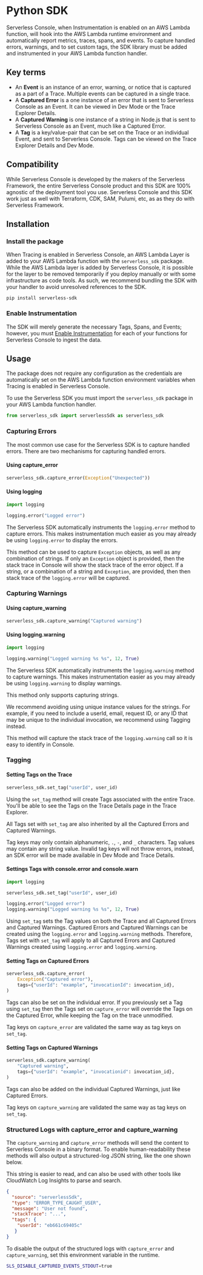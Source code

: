 <!--
title: Python SDK
menuText: Python SDK
description: 
menuOrder: 6
-->

# Python SDK

Serverless Console, when Instrumentation is enabled on an AWS Lambda function,
will hook into the AWS Lambda runtime environment and automatically report
metrics, traces, spans, and events. To capture handled errors, warnings, and to
set custom tags, the SDK library must be added and instrumented in your AWS
Lambda function handler.

## Key terms

- An **Event** is an instance of an error, warning, or notice that is captured
as a part of a Trace. Multiple events can be captured in a single trace.
- A **Captured Error** is a one instance of an error that is sent to Serverless
Console as an Event. It can be viewed in Dev Mode or the Trace Explorer Details.
- A **Captured Warning** is one instance of a string in Node.js that is sent to
Serverless Console as an Event, much like a Captured Error.
- A **Tag** is a key/value-pair that can be set on the Trace or an individual
Event, and sent to Serverless Console. Tags can be viewed on the Trace Explorer
Details and Dev Mode.

## Compatibility

While Serverless Console is developed by the makers of the Serverless Framework,
the entire Serverless Console product and this SDK are 100% agnostic of the
deployment tool you use. Serverless Console and this SDK work just as well with
Terraform, CDK, SAM, Pulumi, etc, as as they do with Serverless Framework.

## Installation

### Install the package

When Tracing is enabled in Serverless Console, an  AWS Lambda Layer is added to
your AWS Lambda function with the `serverless_sdk` package. While the AWS
Lambda layer is added by Serverless Console, it is possible for the layer to be
removed temporarily if you deploy manually or with some infrastructure as code
tools. As such, we recommend bundling the SDK with your handler to avoid
unresolved references to the SDK.

```
pip install serverless-sdk
```

### Enable Instrumentation

The SDK will merely generate the necessary Tags, Spans, and Events; however,
you must [Enable Instrumentation](/console/docs/instrumentation) for each of
your functions for Serverless Console to ingest the data.

## Usage

The package does not require any configuration as the credentials are
automatically set on the AWS Lambda function environment variables when Tracing
is enabled in Serverless Console.

To use the Serverless SDK you must import the `serverless_sdk` package in your
AWS Lambda function handler.

```python
from serverless_sdk import serverlessSdk as serverless_sdk
```

### Capturing Errors

The most common use case for the Serverless SDK is to capture handled errors.
There are two mechanisms for capturing handled errors.

#### Using capture_error

```python
serverless_sdk.capture_error(Exception("Unexpected"))
```

#### Using logging

```python
import logging

logging.error("Logged error")
```

The Serverless SDK automatically instruments the `logging.error` method to
capture errors. This makes instrumentation much easier as you may already be
using `logging.error` to display the errors.

This method can be used to capture `Exception` objects, as well as any
combination of strings. If only an `Exception` object is provided, then the
stack trace in Console will show the stack trace of the error object. If a
string, or a combination of a string and `Exception`, are provided, then then
stack trace of the `logging.error` will be captured.

### Capturing Warnings

#### Using capture_warning

```python
serverless_sdk.capture_warning("Captured warning")
```

#### Using logging.warning

```python
import logging

logging.warning("Logged warning %s %s", 12, True)
```

The Serverless SDK automatically instruments the `logging.warning` method to
capture warnings. This makes instrumentation easier as you may already be using
`logging.warning` to display warnings.

This method only supports capturing strings.

We recommend avoiding using unique instance values for the strings. For example,
if you need to include a userId, email, request ID, or any ID that may be unique
to the individual invocation, we recommend using Tagging instead.

This method will capture the stack trace of the `logging.warning` call so it
is easy to identify in Console.

### Tagging

#### Setting Tags on the Trace

```python
serverless_sdk.set_tag("userId", user_id)
```

Using the `set_tag` method will create Tags associated with the entire Trace.
You'll be able to see the Tags on the Trace Details page in the Trace Explorer.

All Tags set with `set_tag` are also inherited by all the Captured Errors and
Captured Warnings. 

Tag keys may only contain alphanumeric, `.`, `-`, and `_` characters. Tag values
may contain any string value. Invalid tag keys will not throw errors, instead,
an SDK error will be made available in Dev Mode and Trace Details.

#### Settings Tags with console.error and console.warn

```python
import logging

serverless_sdk.set_tag("userId", user_id)

logging.error("Logged error")
logging.warning("Logged warning %s %s", 12, True)
```

Using `set_tag` sets the Tag values on both the Trace and all Captured Errors
and Captured Warnings. Captured Errors and Captured Warnings can be created
using the `logging.error` and `logging.warning` methods. Therefore, Tags set
with `set_tag` will apply to all Captured Errors and Captured Warnings
created using `logging.error` and `logging.warning`.

#### Setting Tags on Captured Errors

```python
serverless_sdk.capture_error(
    Exception("Captured error"),
    tags={"userId": "example", "invocationId": invocation_id},
)
```

Tags can also be set on the individual error. If you previously set a Tag using
`set_tag` then the Tags set on `capture_error` will override the Tags on the
Captured Error, while keeping the Tag on the trace unmodified.

Tag keys on `capture_error` are validated the same way as tag keys on
`set_tag`.

#### Setting Tags on Captured Warnings

```python
serverless_sdk.capture_warning(
    "Captured warning",
    tags={"userId": "example", "invocationid": invocation_id},
)
```

Tags can also be added on the individual Captured Warnings, just like Captured
Errors.

Tag keys on `capture_warning` are validated the same way as tag keys on
`set_tag`.

### Structured Logs with capture_error and capture_warning

The `capture_warning` and `capture_error` methods will send the content to
Serverless Console in a binary format. To enable human-readability these
methods will also output a structured-log JSON string, like the one shown
below.

This string is easier to read, and can also be used with other tools like
CloudWatch Log Insights to parse and search.

```json
{
  "source": "serverlessSdk",
  "type": "ERROR_TYPE_CAUGHT_USER",
  "message": "User not found",
  "stackTrace": "...",
  "tags": { 
    "userId": "eb661c69405c"
   }
}
```

To disable the output of the structured logs with `capture_error` and
`capture_warning`, set this environment variable in the runtime.

```bash
SLS_DISABLE_CAPTURED_EVENTS_STDOUT=true
```
